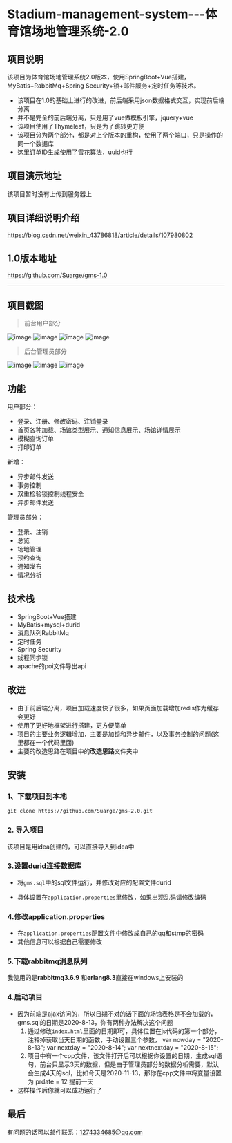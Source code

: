 # Stadium-management-system---体育馆场地管理系统-2.0

## 项目说明

该项目为体育馆场地管理系统2.0版本，使用SpringBoot+Vue搭建，MyBatis+RabbitMq+Spring Security+锁+邮件服务+定时任务等技术。

* 该项目在1.0的基础上进行的改进，前后端采用json数据格式交互，实现前后端分离
* 并不是完全的前后端分离，只是用了vue做模板引擎，jquery+vue
* 该项目使用了Thymeleaf，只是为了跳转更方便
* 该项目分为两个部分，都是对上个版本的重构，使用了两个端口，只是操作的同一个数据库
* 这里订单ID生成使用了雪花算法，uuid也行

## 项目演示地址

该项目暂时没有上传到服务器上

## 项目详细说明介绍

https://blog.csdn.net/weixin_43786818/article/details/107980802

## 1.0版本地址

https://github.com/Suarge/gms-1.0

---

## 项目截图

>前台用户部分

![image](https://github.com/Suarge/gms-2.0/blob/master/readm_photo/1.png)
![image](https://github.com/Suarge/gms-2.0/blob/master/readm_photo/2.png)
![image](https://github.com/Suarge/gms-2.0/blob/master/readm_photo/3.png)
![image](https://github.com/Suarge/gms-2.0/blob/master/readm_photo/4.png)

>后台管理员部分

![image](https://github.com/Suarge/gms-1.0/blob/master/readme_photo/6.png)
![image](https://github.com/Suarge/gms-1.0/blob/master/readme_photo/7.png)
![image](https://github.com/Suarge/gms-1.0/blob/master/readme_photo/8.png)

## 功能

用户部分：

* 登录、注册、修改密码、注销登录
* 首页各种加载、场馆类型展示、通知信息展示、场馆详情展示
* 模糊查询订单
* 打印订单

新增：

* 异步邮件发送
* 事务控制
* 双重检验锁控制线程安全
* 异步邮件发送

管理员部分：

* 登录、注销
* 总览
* 场地管理
* 预约查询
* 通知发布
* 情况分析

## 技术栈

* SpringBoot+Vue搭建
* MyBatis+mysql+durid
* 消息队列RabbitMq
* 定时任务
* Spring Security
* 线程同步锁
* apache的poi文件导出api

## 改进

* 由于前后端分离，项目加载速度快了很多，如果页面加载增加redis作为缓存会更好
* 使用了更好地框架进行搭建，更方便简单
* 项目的主要业务逻辑增加，主要是加锁和异步邮件，以及事务控制的问题(这里都在一个代码里面)
* 主要的改造思路在项目中的**改造思路**文件夹中


## 安装

### 1、下载项目到本地

```xml
git clone https://github.com/Suarge/gms-2.0.git
```

### 2. 导入项目

该项目是用idea创建的，可以直接导入到idea中

### 3.设置durid连接数据库

* 将`gms.sql`中的sql文件运行，并修改对应的配置文件durid

* 具体设置在`application.properties`里修改，如果出现乱码请修改编码

### 4.修改application.properties

* 在`application.properties`配置文件中修改成自己的qq和stmp的密码
* 其他信息可以根据自己需要修改

### 5.下载rabbitmq消息队列

我使用的是**rabbitmq3.6.9** 和**erlang8.3**直接在windows上安装的

### 4.启动项目

* 因为前端是ajax访问的，所以日期不对的话下面的场馆表格是不会加载的，gms.sql的日期是2020-8-13，你有两种办法解决这个问题
  1. 通过修改`index.html`里面的日期即可，具体位置在js代码的第一个部分，注释掉获取当天日期的函数，手动设置三个参数，
     var nowday = "2020-8-13";
       var nextday = "2020-8-14";
       var nextnextday = "2020-8-15";
  2. 项目中有一个cpp文件，该文件打开后可以根据你设置的日期，生成sql语句，前台只显示3天的数据，但是由于管理员部分的数据分析需要，默认会生成4天的sql，比如今天是2020-11-13，那你在cpp文件中将变量设置为 prdate = 12 提前一天
* 这样操作后你就可以成功运行了

## 最后

有问题的话可以邮件联系：1274334685@qq.com
